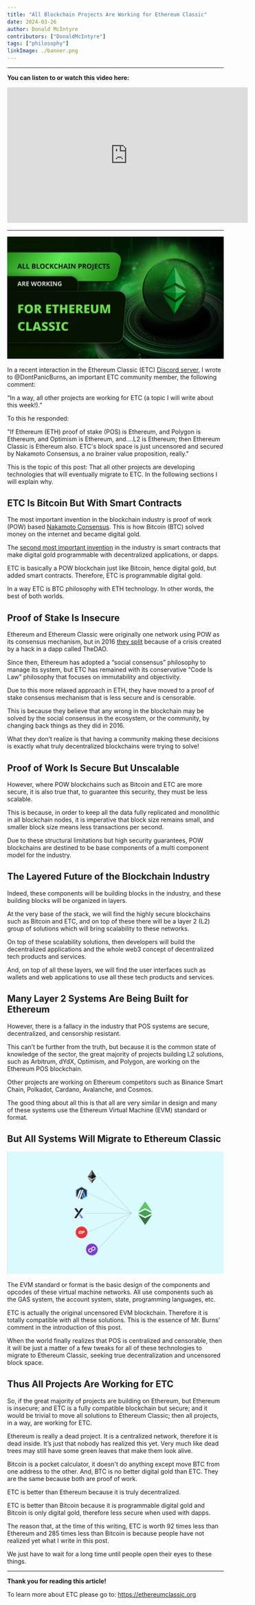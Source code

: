 ```yaml
---
title: "All Blockchain Projects Are Working for Ethereum Classic"
date: 2024-03-26
author: Donald McIntyre
contributors: ["DonaldMcIntyre"]
tags: ["philosophy"]
linkImage: ./banner.png
---
```


---
**You can listen to or watch this video here:**

<iframe width="560" height="315" src="https://www.youtube.com/embed/KdIyGkCvzXQ" title="YouTube video player" frameborder="0" allow="accelerometer; autoplay; clipboard-write; encrypted-media; gyroscope; picture-in-picture; web-share" allowfullscreen></iframe>

---

![](./banner.png)

In a recent interaction in the Ethereum Classic (ETC) [Discord server](https://ethereumclassic.org/discord), I wrote to @DontPanicBurns, an important ETC community member, the following comment:

“In a way, all other projects are working for ETC (a topic I will write about this week!).”

To this he responded:

"If Ethereum (ETH) proof of stake (POS) is Ethereum, and Polygon is Ethereum, and Optimism is Ethereum, and....L2 is Ethereum; then Ethereum Classic is Ethereum also. ETC's block space is just uncensored and secured by Nakamoto Consensus, a no brainer value proposition, really."

This is the topic of this post: That all other projects are developing technologies that will eventually migrate to ETC. In the following sections I will explain why.

## ETC Is Bitcoin But With Smart Contracts

The most important invention in the blockchain industry is proof of work (POW) based [Nakamoto Consensus](https://ethereumclassic.org/blog/2023-11-30-etc-roof-of-work-course-4-why-pow-based-nakamoto-consensus-is-secure-and-complete). This is how Bitcoin (BTC) solved money on the internet and became digital gold.

The [second most important invention](https://ethereumclassic.org/blog/2023-12-14-etc-proof-of-work-course-6-etc-is-btc-philosophy-with-eth-technology) in the industry is smart contracts that make digital gold programmable with decentralized applications, or dapps.

ETC is basically a POW blockchain just like Bitcoin, hence digital gold, but added smart contracts. Therefore, ETC is programmable digital gold.

In a way ETC is BTC philosophy with ETH technology. In other words, the best of both worlds.

## Proof of Stake Is Insecure

Ethereum and Ethereum Classic were originally one network using POW as its consensus mechanism, but in 2016 [they split](https://ethereumclassic.org/blog/2023-01-26-ethereum-classic-course-6-ethereum-classic-is-the-original-chain) because of a crisis created by a hack in a dapp called TheDAO.

Since then, Ethereum has adopted a “social consensus” philosophy to manage its system, but ETC has remained with its conservative “Code Is Law” philosophy that focuses on immutability and objectivity.

Due to this more relaxed approach in ETH, they have moved to a proof of stake consensus mechanism that is less secure and is censorable.

This is because they believe that any wrong in the blockchain may be solved by the social consensus in the ecosystem, or the community, by changing back things as they did in 2016.

What they don’t realize is that having a community making these decisions is exactly what truly decentralized blockchains were trying to solve!

## Proof of Work Is Secure But Unscalable

However, where POW blockchains such as Bitcoin and ETC are more secure, it is also true that, to guarantee this security, they must be less scalable.

This is because, in order to keep all the data fully replicated and monolithic in all blockchain nodes, it is imperative that block size remains small, and smaller block size means less transactions per second.

Due to these structural limitations but high security guarantees, POW blockchains are destined to be base components of a multi component model for the industry.

## The Layered Future of the Blockchain Industry

Indeed, these components will be building blocks in the industry, and these building blocks will be organized in layers.

At the very base of the stack, we will find the highly secure blockchains such as Bitcoin and ETC, and on top of these there will be a layer 2 (L2) group of solutions which will bring scalability to these networks.

On top of these scalability solutions, then developers will build the decentralized applications and the whole web3 concept of decentralized tech products and services.

And, on top of all these layers, we will find the user interfaces such as wallets and web applications to use all these tech products and services.

## Many Layer 2 Systems Are Being Built for Ethereum

However, there is a fallacy in the industry that POS systems are secure, decentralized, and censorship resistant. 

This can’t be further from the truth, but because it is the common state of knowledge of the sector, the great majority of projects building L2 solutions, such as Arbitrum, dYdX, Optimism, and Polygon, are working on the Ethereum POS blockchain.

Other projects are working on Ethereum competitors such as Binance Smart Chain, Polkadot, Cardano, Avalanche, and Cosmos.

The good thing about all this is that all are very similar in design and many of these systems use the Ethereum Virtual Machine (EVM) standard or format.

## But All Systems Will Migrate to Ethereum Classic

![](./1.png)

The EVM standard or format is the basic design of the components and opcodes of these virtual machine networks. All use components such as the GAS system, the account system, state, programming languages, etc.

ETC is actually the original uncensored EVM blockchain. Therefore it is totally compatible with all these solutions. This is the essence of Mr. Burns’ comment in the introduction of this post.

When the world finally realizes that POS is centralized and censorable, then it will be just a matter of a few tweaks for all of these technologies to migrate to Ethereum Classic, seeking true decentralization and uncensored block space.

## Thus All Projects Are Working for ETC

So, if the great majority of projects are building on Ethereum, but Ethereum is insecure; and ETC is a fully compatible blockchain but secure; and it would be trivial to move all solutions to Ethereum Classic; then all projects, in a way, are working for ETC.

Ethereum is really a dead project. It is a centralized network, therefore it is dead inside. It’s just that nobody has realized this yet. Very much like dead trees may still have some green leaves that make them look alive.

Bitcoin is a pocket calculator, it doesn't do anything except move BTC from one address to the other. And, BTC is no better digital gold than ETC. They are the same because both are proof of work. 

ETC is better than Ethereum because it is truly decentralized.

ETC is better than Bitcoin because it is programmable digital gold and Bitcoin is only digital gold, therefore less secure when used with dapps.

The reason that, at the time of this writing, ETC is worth 92 times less than Ethereum and 285 times less than Bitcoin is because people have not realized yet what I write in this post.

We just have to wait for a long time until people open their eyes to these things.

---

**Thank you for reading this article!**

To learn more about ETC please go to: https://ethereumclassic.org
